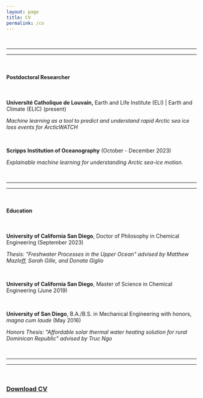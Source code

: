 ```yaml
---
layout: page
title: CV
permalink: /cv
---
```



<br>
<hr>
<hr>
<br>
<p><H4>Postdoctoral Researcher</H4></p>
<br>
<p><b>Université Catholique de Louvain,</b> Earth and Life Institute (ELI) | Earth and Climate (ELIC) (present)</p>
<p><i>Machine learning as a tool to predict and understand rapid Arctic sea ice loss events for ArcticWATCH</i></p>
<br>
<p><b>Scripps Institution of Oceanography</b> (October - December 2023)</p>
<p><i>Explainable machine learning for understanding Arctic sea-ice motion.</i></p>
<br>
<hr>
<hr>
<br>

<p><H4>Education</H4></p>
<br>
<p><b>University of California San Diego</b>, Doctor of Philosophy in Chemical Engineering (September 2023)</p>
<p><i>Thesis: "Freshwater Processes in the Upper Ocean" advised by Matthew Mazloff, Sarah Gille, and Donata Giglio</i></p>
<br>
<p><b>University of California San Diego</b>, Master of Science in Chemical Engineering (June 2019)</p>
<br>
<p><b>University of San Diego</b>, B.A./B.S. in Mechanical Engineering with honors, <i>magna cum laude</i> (May 2016)</p>
<p><i>Honors Thesis: "Affordable solar thermal water heating solution for rural Dominican Republic" advised by Truc Ngo</i></p>
<br>
<hr>
<hr>
<br>
<p><H3><a href="/Hoffman_CV.pdf">Download CV</a></H3></p>
